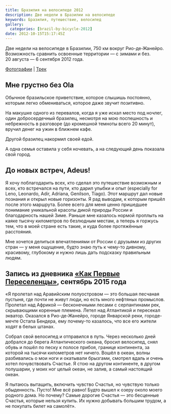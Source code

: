 ```yaml
---
title: Бразилия на велосипеде 2012
description: Две недели в Бразилии на велосипеде
keywords: Бразилия, путешествие, велосипед
gallery:
  categories: [brazil-by-bicycle-2012]
date: 2012-10-15T15:17:45Z
---
```


Две недели на велосипеде в Бразилии, 750 км вокруг Рио-де-Жанейро. Возможность сравнить освоенные территории — с зимами и без. 20&nbsp;августа — 6&nbsp;сентября 2012 года.

[Фотографии](/ru/categories/brazil-by-bicycle-2012/) |
<a href="/map/#type=hybrid&amp;center=-22.28671,-42.43613&amp;zoom=9&amp;kml=kml2012" target="_blank">Трек</a>



## Мне грустно без Ola
Обычное бразильское приветствие, которое слышишь постоянно, которым легко обмениваться, которое даже звучит позитивно.

На макушке одного из перевалов, когда я уже искал место под ночлег, один добросердечный бразилец, несмотря на мою поспешность и небрежность в разговоре (до кромешной темноты всего 20 минут), вручил денег на ужин в ближнем кафе.

Другой бразилец накормил своей едой.

А одна семья оставила у себя ночевать, а на следующий день показала свой город.



## До новых встреч, Adeus!
Я хочу поблагодарить всех, кто сделал это путешествие возможным и всех, кто встречался на пути, кто дарил улыбки и опыт (especially for Leno, Leonardo, Adir, Adriana, Genilson, Tiago). Этот маршрут дал новые познания и открыл новые горизонты. Я рад выводам, к которым пришёл после этого маршрута. Более всего для меня ценно пришедшее понимание уникальной красоты дикой природы России и благодарность нашей Зиме. Раньше мне казалось нормой проплыть на каяке тысячу километров по безлюдным местам, а теперь я горжусь тем, что в моей стране есть такие, и куда более протяжённые расстояния.

Мне хочется делиться впечатлениями от России с друзьями из других стран — у меня ощущение, будто знаю путь к чему-то дивному, красивому, глубокому и нужно лишь дать подсказку правильным людям.



## Запись из дневника <a href="/ru/my-routes/as-the-first-settlers/">«Как Первые Переселенцы»</a>, сентябрь 2015 года

«Я пролетал над Аравийским полуостровом — это большая песчаная пустыня, где почти не живут люди, но есть много нефтяных промыслов. Пролетал над Африкой — бесконечными лесами с серпантинами рек, скрывающими коренные племена. Летел над Атлантикой и пересекал экватор. Оказался в Рио-де-Жанейро, городе Январской реки, городе-мечте Остапа Бендера, ему почему-то казалось, что все его жители ходят в белых штанах.

Собрал свой велосипед и отправился в путь. Через несколько дней добрался до берега Атлантического океана, бросил велосипед, снял обувь и пошёл по песку к полосе прибоя, границе континента, за которой на тысячи километров нет ничего. Вошёл в океан, волны разбивались о мои ноги и окатывали брызгами, смотрел вдаль и очень хотел почувствовать Счастье. Я стою на другом континенте, в другом полушарии, у моих ног целый океан, не залив, а самый настоящий океан.

Я пытаюсь вытащить, включить чувство Счастья, но чувствую только обыденность. Пусто! Мне всё равно! Будто вышел к озеру около моего родного дома. Но почему? Самые дорогие Счастья — это бесценные Счастья, которые нельзя купить. Их нужно добывать большим трудом, а не покупать билет на самолёт».
